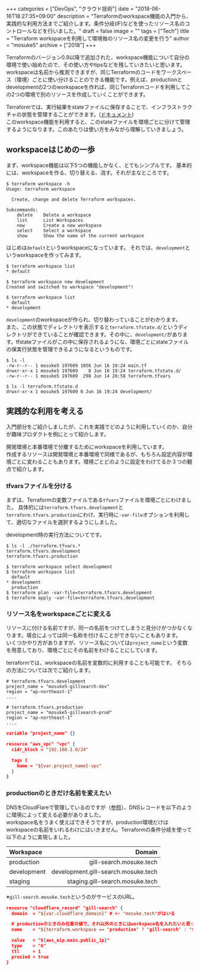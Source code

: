 +++
categories = ["DevOps", "クラウド技術"]
date = "2018-06-16T18:27:35+09:00"
description = "Terraformのworkspace機能の入門から、実践的な利用方法までご紹介します。条件分岐(IF)などを使ったリソース名のコントロールなどを行いました。"
draft = false
image = ""
tags = ["Tech"]
title = "Terraform workspaceを利用して環境毎のリソース名の変更を行う"
author = "mosuke5"
archive = ["2018"]
+++

Terraformのバージョン0.9以降で追加された、workspace機能について自分の環境で使い始めたので、その使い方やtipsなどを残していきたいと思います。  
workspaceは名前から推測できますが、同じTerraformのコードをワークスペース（環境）ごとに使い分けることのできる機能です。例えば、productionとdevelopmentの2つのworkspaceを作れば、同じTerraformコードを利用してこの2つの環境で別のリソースを作成していくことができます。
<!--more-->

Terraformでは、実行結果をstateファイルに保存することで、インフラストラクチャの状態を管理することができます。([ドキュメント](https://www.terraform.io/docs/state/))  
このworkspace機能を利用すると、このstateファイルを環境ごとに分けて管理するようになります。このあたりは使い方をみながら理解していきましょう。

## workspaceはじめの一歩
まず、workspace機能は以下5つの機能しかなく、とてもシンプルです。
基本的には、workspaceを作る、切り替える、消す。それが主なところです。

```
$ terraform workspace -h
Usage: terraform workspace

  Create, change and delete Terraform workspaces.

Subcommands:
    delete    Delete a workspace
    list      List Workspaces
    new       Create a new workspace
    select    Select a workspace
    show      Show the name of the current workspace
```

はじめは`default`というworkspaceになっています。
それでは、`development`というworkspaceを作ってみます。

```
$ terraform workspace list
* default

$ terraform workspace new development
Created and switched to workspace "development"!

$ terraform workspace list
  default
* development
```

`development`のworkspaceが作られ、切り替わっていることがわかります。  
また、この状態でディレクトリを表示すると`terraform.tfstate.d/`というディレクトリができていることが確認できます。その中に、`development/`があります。tfstateファイルがこの中に保存されるようにな、環境ごとにstateファイルの保実行状態を管理できるようになるというものです。

```
$ ls -l
-rw-r--r-- 1 mosuke5 197609 1056 Jun 16 19:24 main.tf
drwxr-xr-x 1 mosuke5 197609    0 Jun 16 19:24 terraform.tfstate.d/
-rw-r--r-- 1 mosuke5 197609  298 Jun 14 20:58 terraform.tfvars

$ ls -l terraform.tfstate.d
drwxr-xr-x 1 mosuke5 197609 0 Jun 16 19:24 development/
```

## 実践的な利用を考える
入門部分をご紹介しましたが、これを実践でどのように利用していくのか、自分が趣味プロダクトを例にとって紹介します。

開発環境と本番環境で分離するためにworkspaceを利用しています。  
作成するリソースは開発環境と本番環境で同様であるが、もちろん設定内容が環境ごとに変わることもあります。環境ごとどのように設定をわけてるか３つの観点で紹介します。

### tfvarsファイルを分ける
まずは、Terraformの変数ファイルである`tfvars`ファイルを環境ごとにわけました。
具体的には`terraform.tfvars.development`と`terraform.tfvars.production`にわけ、実行時に`-var-file`オプションを利用して、適切なファイルを選択するようにしました。

development時の実行方法についてです。
```
$ ls -l ./terraform.tfvars.*
terraform.tfvars.development
terraform.tfvars.production

$ terraform workspace select development
$ terraform workspace list
  default
* development
  production
$ terraform plan -var-file=terraform.tfvars.development
$ terraform apply -var-file=terraform.tfvars.development
```

### リソース名をworkspaceごとに変える
リソースに付ける名前ですが、同一の名前をつけてしまうと見分けがつかなくなります。場合によっては同一名称を付けることができないこともあります。  
いくつかやり方がありますが、リソース名については`project_name`という変数を用意しており、環境ごとにその名前をわけることにしています。

terraformでは、workspaceの名前を変数的に利用することも可能です。
そちらの方法については次でご紹介します。

```
# terraform.tfvars.development
project_name = "mosuke5-gillsearch-dev"
region = "ap-northeast-1"
....
```

```
# terraform.tfvars.production
project_name = "mosuke5-gillsearch-prod"
region = "ap-northeast-1"
....
```

```json
variable "project_name" {}

resource "aws_vpc" "vpc" {
  cidr_block = "192.168.1.0/24"

  tags {
    Name = "${var.project_name}-vpc"
  }
}
```

### productionのときだけ名前を変えたい
DNSをCloudFlareで管理しているのですが（[参照](https://blog.mosuke.tech/entry/2018/01/01/terraform-dns/)）、DNSレコードを以下のように環境によって変える必要がありました。  
workspace名をうまく使えばできそうですが、production環境だけはworkspaceの名前をいれるわけにはいきません。Terraformの条件分岐を使って以下のように実現しました。

| Workspace | Domain |
|:-----------|------------:|
| production | gill-search.mosuke.tech |
| development | development.gill-search.mosuke.tech |
| staging | staging.gill-search.mosuke.tech |
※`gill-search.mosuke.tech`というのがサービスのURL。

```json
resource "cloudflare_record" "gill-search" {
  domain  = "${var.cloudflare_domain}" # <- "mosuke.tech"がはいる

  # productionのときのみ任意の値で、それ以外のときにはworkspace名を入れたいと思っていた。
  name    = "${terraform.workspace == "production" ? "gill-search" : "${terraform.workspace}.gill-search"}"

  value   = "${aws_eip.main.public_ip}"
  type    = "A"
  ttl     = 1
  proxied = true
}
```